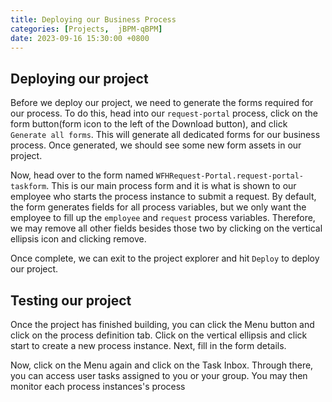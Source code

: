 ```yaml
---
title: Deploying our Business Process
categories: [Projects,  jBPM-qBPM]
date: 2023-09-16 15:30:00 +0800
---
```

## Deploying our project
Before we deploy our project, we need to generate the forms required for our process. To do this, head into our `request-portal` process, click on the form button(form icon to the left of the Download button), and click `Generate all forms`. This will generate all dedicated forms for our business process. Once generated, we should see some new form assets in our project. 

Now, head over to the form named `WFHRequest-Portal.request-portal-taskform`. This is our main process form and it is what is shown to our employee who starts the process instance to submit a request. By default, the form generates fields for all process variables, but we only want the employee to fill up the `employee` and `request` process variables. Therefore, we may remove all other fields besides those two by clicking on the vertical ellipsis icon and clicking remove.

Once complete, we can exit to the project explorer and hit `Deploy` to deploy our project. 

## Testing our project
Once the project has finished building, you can click the Menu button and click on the process definition tab. Click on the vertical ellipsis and click start to create a new process instance. Next, fill in the form details. 

Now, click on the Menu again and click on the Task Inbox. Through there, you can access user tasks assigned to you or your group. You may then monitor each process instances's process 
